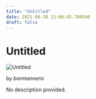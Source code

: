 ```yaml
---
title: "Untitled"
date: 2021-06-30 21:00:45.780540
draft: false
---
```


# Untitled

![Untitled](../images/2410c0a5-da10-11eb-8927-60f262b60b65.png)

by *bormanneric*



No description provided.